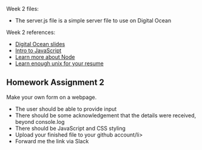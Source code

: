 
Week 2 files:
<ul>
<li>The server.js file is a simple server file to use on Digital Ocean</li>
</ul>

Week 2 references:
<ul>
<li><a href="https://docs.google.com/presentation/d/1m9d10sPCetznteG4g8kfo4rjr2xW5Knkh4x2u_3gdj8/edit">Digital Ocean slides</a></li>
<li><a href="http://shaunaxani.com/cuny/mmp310/week2/index.html">Intro to JavaScript</a></li>
<li><a href="http://www.nodebeginner.org">Learn more about Node</a> </li>
<li><a href="https://www.wired.com/2010/02/learn_enough_unix_for_your_resume/">Learn enough unix for your resume</a> </li>
</ul>

<h2>Homework Assignment 2</h2>
Make your own form on a webpage.
<ul>
<li>The user should be able to provide input</li>
<li>There should be some acknowledgement that the details were received, beyond console.log</li>
<li>There should be JavaScript and CSS styling</li>
<li>Upload your finished file to your github account/li>
<li>Forward me the link via Slack</li>
<ul>

